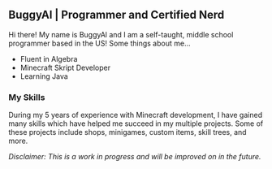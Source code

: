 ## BuggyAl | Programmer and Certified Nerd
Hi there! My name is BuggyAl and I am a self-taught, middle school programmer based in the US! Some things about me...
- Fluent in Algebra
- Minecraft Skript Developer
- Learning Java
### My Skills
During my 5 years of experience with Minecraft development, I have gained many skills which have helped me succeed in my multiple projects. Some of these projects include shops, minigames, custom items, skill trees, and more.

*Disclaimer: This is a work in progress and will be improved on in the future.*

